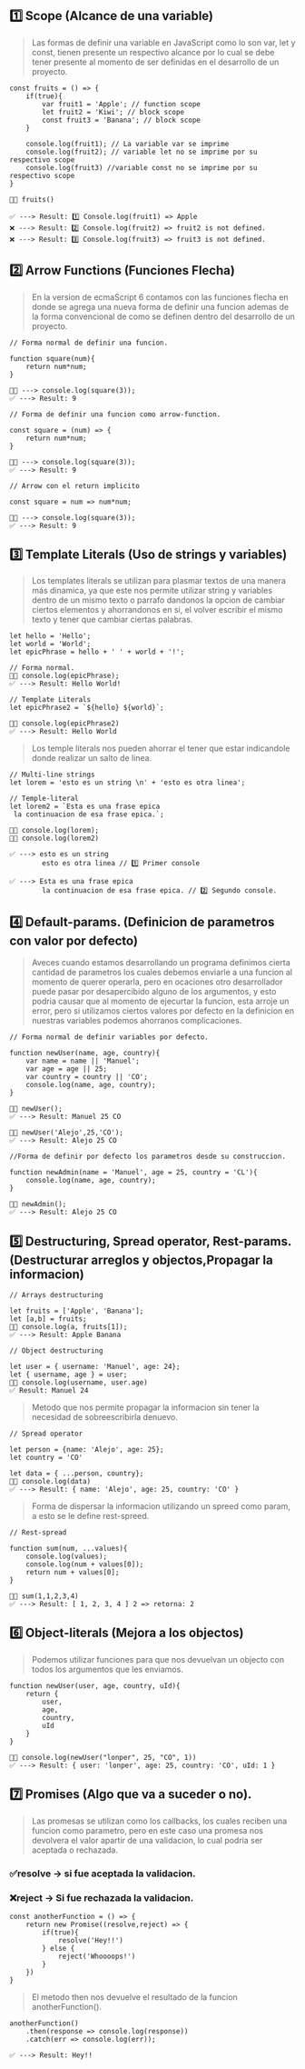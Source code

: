 ## 1️⃣ Scope (Alcance de una variable)
   > Las formas de definir una variable en JavaScript como lo son var, let y const, tienen presente un respectivo alcance por lo cual se debe tener presente al momento de ser definidas en el desarrollo de un proyecto.


```
const fruits = () => {
    if(true){
        var fruit1 = 'Apple'; // function scope
        let fruit2 = 'Kiwi'; // block scope
        const fruit3 = 'Banana'; // block scope
    }

    console.log(fruit1); // La variable var se imprime
    console.log(fruit2); // variable let no se imprime por su respectivo scope
    console.log(fruit3) //variable const no se imprime por su respectivo scope
}

👨‍💻 fruits()

✅ ---> Result: 1️⃣ Console.log(fruit1) => Apple
❌ ---> Result: 2️⃣ Console.log(fruit2) => fruit2 is not defined.
❌ ---> Result: 3️⃣ Console.log(fruit3) => fruit3 is not defined.

```

## 2️⃣ Arrow Functions (Funciones Flecha)
> En la version de ecmaScript 6 contamos con las funciones flecha en donde se agrega una nueva forma de definir una funcion ademas de la forma convencional de como se definen dentro del desarrollo de un proyecto.

```
// Forma normal de definir una funcion.

function square(num){
    return num*num;
}

👨‍💻 ---> console.log(square(3));
✅ ---> Result: 9
```

```
// Forma de definir una funcion como arrow-function.

const square = (num) => {
    return num*num;
}

👨‍💻 ---> console.log(square(3));
✅ ---> Result: 9

// Arrow con el return implicito

const square = num => num*num;

👨‍💻 ---> console.log(square(3));
✅ ---> Result: 9
```
## 3️⃣ Template Literals (Uso de strings y variables)
  > Los templates literals se utilizan para plasmar textos de una manera más dinamica, ya que este nos permite utilizar string y variables dentro de un mismo texto o parrafo dandonos la opcion de cambiar ciertos elementos y ahorrandonos en si, el volver escribir el mismo texto y tener que cambiar ciertas palabras.

```
let hello = 'Hello';
let world = 'World';
let epicPhrase = hello + ' ' + world + '!';

// Forma normal.
👨‍💻 console.log(epicPhrase);
✅ ---> Result: Hello World!

// Template Literals
let epicPhrase2 = `${hello} ${world}`;

👨‍💻 console.log(epicPhrase2)
✅ ---> Result: Hello World
```

> Los temple literals nos pueden ahorrar el tener que estar indicandole donde realizar un salto de linea.

```
// Multi-line strings
let lorem = 'esto es un string \n' + 'esto es otra linea';

// Temple-literal
let lorem2 = `Esta es una frase epica
 la continuacion de esa frase epica.`;

👨‍💻 console.log(lorem);
👨‍💻 console.log(lorem2)

✅ ---> esto es un string 
        esto es otra linea // 1️⃣ Primer console

✅ ---> Esta es una frase epica
        la continuacion de esa frase epica. // 2️⃣ Segundo console.
```

## 4️⃣ Default-params. (Definicion de parametros con valor por defecto)
> Aveces cuando estamos desarrollando un  programa definimos cierta cantidad de parametros los cuales debemos enviarle a una funcion al momento de querer operarla, pero en ocaciones otro desarrollador puede pasar por desapercibido alguno de los argumentos, y esto podria causar que al momento de ejecurtar la funcion, esta arroje un error, pero si utilizamos ciertos valores por defecto en la definicion en nuestras variables podemos ahorranos complicaciones.

```
// Forma normal de definir variables por defecto.

function newUser(name, age, country){
    var name = name || 'Manuel';
    var age = age || 25;
    var country = country || 'CO';
    console.log(name, age, country);
}

👨‍💻 newUser(); 
✅ ---> Result: Manuel 25 CO

👨‍💻 newUser('Alejo',25,'CO');
✅ ---> Result: Alejo 25 CO
```

```
//Forma de definir por defecto los parametros desde su construccion.

function newAdmin(name = 'Manuel', age = 25, country = 'CL'){
    console.log(name, age, country);
}

👨‍💻 newAdmin();
✅ ---> Result: Alejo 25 CO
```
## 5️⃣ Destructuring, Spread operator, Rest-params.(Destructurar arreglos y objectos,Propagar la informacion)

```
// Arrays destructuring

let fruits = ['Apple', 'Banana'];
let [a,b] = fruits;
👨‍💻 console.log(a, fruits[1]);
✅ ---> Result: Apple Banana

// Object destructuring

let user = { username: 'Manuel', age: 24};
let { username, age } = user;
👨‍💻 console.log(username, user.age)
✅ Result: Manuel 24
```
> Metodo que nos permite propagar la informacion sin tener la necesidad de sobreescribirla denuevo.
```
// Spread operator

let person = {name: 'Alejo', age: 25};
let country = 'CO'

let data = { ...person, country};
👨‍💻 console.log(data)
✅ ---> Result: { name: 'Alejo', age: 25, country: 'CO' }
```

> Forma de dispersar la informacion utilizando un spreed como param, a esto se le define rest-spreed.
```
// Rest-spread

function sum(num, ...values){
    console.log(values);
    console.log(num + values[0]);
    return num + values[0];
}

👨‍💻 sum(1,1,2,3,4)
✅ ---> Result: [ 1, 2, 3, 4 ] 2 => retorna: 2
```
## 6️⃣ Object-literals (Mejora a los objectos)
>Podemos utilizar funciones para que nos devuelvan un objecto con todos los argumentos que les enviamos.

```
function newUser(user, age, country, uId){
    return {
        user,
        age,
        country,
        uId
    }
}

👨‍💻 console.log(newUser("lonper", 25, "CO", 1))
✅ ---> Result: { user: 'lonper', age: 25, country: 'CO', uId: 1 }
```

## 7️⃣ Promises (Algo que va a suceder o no).
> Las promesas se utilizan como los callbacks, los cuales reciben una funcion como parametro, pero en este caso una promesa nos devolvera el valor apartir de una validacion, lo cual podria ser aceptada o rechazada.

### ✅resolve -> si fue aceptada la validacion.
### ❌reject -> Si fue rechazada la validacion.

```
const anotherFunction = () => {
    return new Promise((resolve,reject) => {
        if(true){
            resolve('Hey!!')
        } else {
            reject('Whoooops!')
        }
    })
}
```
> El metodo then nos devuelve el resultado de la funcion anotherFunction().
```
anotherFunction()
    .then(response => console.log(response))
    .catch(err => console.log(err));

✅ ---> Result: Hey!!
```
